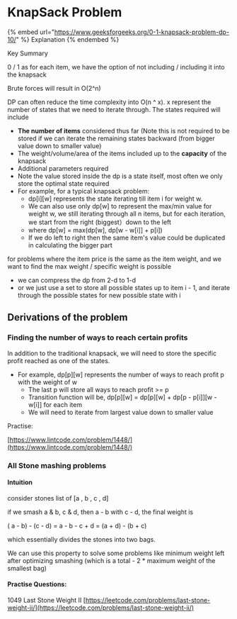 # KnapSack Problem

{% embed url="https://www.geeksforgeeks.org/0-1-knapsack-problem-dp-10/" %}
Explanation
{% endembed %}

Key Summary

0 / 1 as for each item, we have the option of not including / including it into the knapsack

Brute forces will result in O(2^n)&#x20;

DP can often reduce the time complexity into O(n ^ x). x represent the number of states that we need to iterate through. The states required will include

* **The number of items** considered thus far (Note this is not required to be stored if we can iterate the remaining states backward (from bigger value down to smaller value)
* The weight/volume/area of the items included up to the **capacity** of the knapsack&#x20;
* Additional parameters required
* Note the value stored inside the dp is a state itself, most often we only store the optimal state required
* For example, for a typical knapsack problem:&#x20;
  * dp\[i]\[w] represents the state iterating till item i for weight w.&#x20;
  * We can also use only dp\[w] to represent the max/min value for weight w, we still iterating through all n items, but for each iteration, we start from the right (biggest）down to the left&#x20;
  * where dp\[w] = max(dp\[w], dp\[w - w\[i]] + p\[i])
  * If we do left to right then the same item's value could be duplicated in calculating the bigger part

for problems where the item price is the same as the item weight, and we want to find the max weight / specific weight is possible

* we can compress the dp from 2-d to 1-d
* or we just use a set to store all possible states up to item i - 1, and iterate through the possible states for new possible state with i&#x20;



## Derivations of the problem

### Finding the number of ways to reach certain profits

In addition to the traditional knapsack, we will need to store the specific profit reached as one of the states.&#x20;

* For example, dp\[p]\[w] represents the number of ways to reach profit p with the weight of w
  * The last p will store all ways to reach profit >= p
  * Transition function will be, dp\[p]\[w] = dp\[p]\[w] + dp\[p - p\[i]]\[w - w\[i]] for each item
  * We will need to iterate from largest value down to smaller value

Practise:

[https://www.lintcode.com/problem/1448/](https://www.lintcode.com/problem/1448/)



### All Stone mashing problems

#### Intuition

consider stones list of \[a , b , c , d]

if we smash a & b, c & d, then a - b with c - d, the final weight is&#x20;

( a - b) - (c - d) = a - b - c + d = (a + d) - (b + c)&#x20;

which essentially divides the stones into two bags.&#x20;

We can use this property to solve some problems like minimum weight left after optimizing smashing (which is a total - 2 \* maximum weight of the smallest bag)

#### Practise Questions:

1049  Last Stone Weight II [https://leetcode.com/problems/last-stone-weight-ii/](https://leetcode.com/problems/last-stone-weight-ii/)
